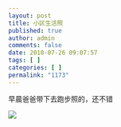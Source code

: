 ```yaml
---
layout: post
title: 小区生活照
published: true
author: admin
comments: false
date: 2010-07-26 09:07:57
tags: [ ]
categories: [ ]
permalink: "1173"
---
```

早晨爸爸带下去跑步照的，还不错


  


![][1]

 [1]: http://xujianian.com/jx/blog/UploadFiles/2010-7/726667207.jpg